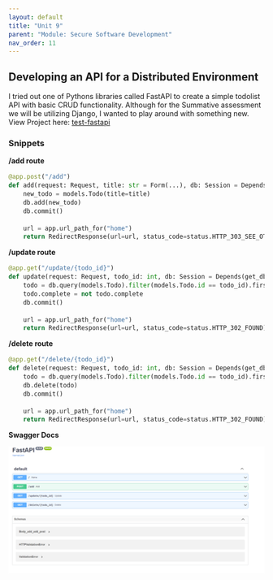 ```yaml
---
layout: default
title: "Unit 9"
parent: "Module: Secure Software Development"
nav_order: 11
---
```


## Developing an API for a Distributed Environment

I tried out one of Pythons libraries called FastAPI to create a simple todolist API with basic CRUD functionality. 
Although for the Summative assessment we will be utilizing Django, I wanted to play around with something new.   
View Project here: [test-fastapi](https://github.com/nkosi-tauro/test-fastapi)

### Snippets  

**/add route**
```py
@app.post("/add")
def add(request: Request, title: str = Form(...), db: Session = Depends(get_db)):
    new_todo = models.Todo(title=title)
    db.add(new_todo)
    db.commit()

    url = app.url_path_for("home")
    return RedirectResponse(url=url, status_code=status.HTTP_303_SEE_OTHER)
```

**/update route**
```py
@app.get("/update/{todo_id}")
def update(request: Request, todo_id: int, db: Session = Depends(get_db)):
    todo = db.query(models.Todo).filter(models.Todo.id == todo_id).first()
    todo.complete = not todo.complete
    db.commit()

    url = app.url_path_for("home")
    return RedirectResponse(url=url, status_code=status.HTTP_302_FOUND)
```


**/delete route**
```py
@app.get("/delete/{todo_id}")
def delete(request: Request, todo_id: int, db: Session = Depends(get_db)):
    todo = db.query(models.Todo).filter(models.Todo.id == todo_id).first()
    db.delete(todo)
    db.commit()

    url = app.url_path_for("home")
    return RedirectResponse(url=url, status_code=status.HTTP_302_FOUND)
```

**Swagger Docs**  

![swagger](../assets/images/swagger.png)
